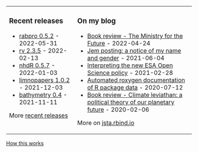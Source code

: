 
<table><tr><td valign="top">

### Recent releases
<!-- recent_releases starts -->
* [rabpro 0.5.2](https://github.com/VeinsOfTheEarth/rabpro/releases/tag/v0.5.2) - 2022-05-31
* [rv 2.3.5](https://github.com/jsta/rv/releases/tag/2.3.5) - 2022-02-13
* [nhdR 0.5.7](https://github.com/jsta/nhdR/releases/tag/0.5.7) - 2022-01-03
* [limnopapers 1.0.2](https://github.com/limnopapers/limnopapers/releases/tag/1.0.2) - 2021-12-03
* [bathymetry 0.4](https://github.com/cont-limno/bathymetry/releases/tag/0.4) - 2021-11-11
<!-- recent_releases ends -->
More [recent releases](https://github.com/jsta/jsta/blob/main/releases.md)
</td><td valign="top">

### On my blog
<!-- blog starts -->
* [Book review - The Ministry for the Future](https://jsta.rbind.io/blog/the-ministry-for-the-future/) - 2022-04-24
* [Jem posting: a notice of my name and gender](https://jsta.rbind.io/blog/jem-posting/) - 2021-06-04
* [Interpreting the new ESA Open Science policy](https://jsta.rbind.io/blog/esa-data-policy/) - 2021-02-28
* [Automated roxygen documentation of R package data](https://jsta.rbind.io/blog/automated-roxygen-documentation-of-r-package-data/) - 2020-07-12
* [Book review - Climate leviathan: a political theory of our planetary future](https://jsta.rbind.io/blog/climate-leviathan-a-polictical-theory-of-our-planetary-future/) - 2020-02-06
<!-- blog ends -->
More on [jsta.rbind.io](https://jsta.rbind.io)
</td></tr></table>

<a href="https://simonwillison.net/2020/Jul/10/self-updating-profile-readme/">How this works</a>
